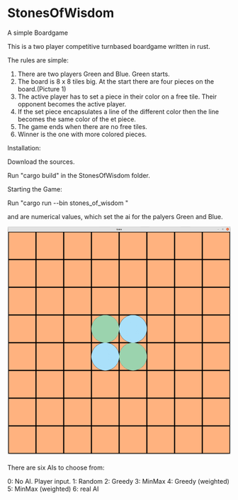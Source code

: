 # StonesOfWisdom
A simple Boardgame

This is a two player competitive turnbased boardgame written in rust. 

The rules are simple:
1. There are two players Green and Blue. Green starts.
2. The board is 8 x 8 tiles big. At the start there are four pieces on the board.(Picture 1)
3. The active player has to set a piece in their color on a free tile. Their opponent becomes the active player.
4. If the set piece encapsulates a line of the different color then the line becomes the same color of the et piece.
5. The game ends when there are no free tiles.
6. Winner is the one with more colored pieces.

Installation:

Download the sources.

Run "cargo build" in the StonesOfWisdom folder.

Starting the Game:

Run "cargo run --bin stones_of_wisdom <p1> <p2>"

<p1> and <p2> are numerical values, which set the ai for the palyers Green and Blue.

![alt text](https://github.com/ArthurEfimow/StonesOfWisdom/blob/main/StonesOfWisdom.png?raw=true)

There are six AIs to choose from:

0: No AI. Player input.
1: Random
2: Greedy
3: MinMax
4: Greedy (weighted)
5: MinMax (weighted)
6: real AI

